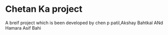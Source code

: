 
# Chetan Ka project

A breif project which is been developed by chen p patil,Akshay Bahtkal ANd Hamara Asif Bahi

